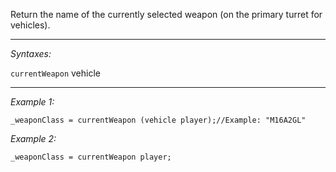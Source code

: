 Return the name of the currently selected weapon (on the primary turret for vehicles).


---
*Syntaxes:*

`currentWeapon` vehicle

---
*Example 1:*

```sqf
_weaponClass = currentWeapon (vehicle player);//Example: "M16A2GL"
```

*Example 2:*

```sqf
_weaponClass = currentWeapon player;
```